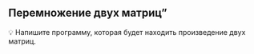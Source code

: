 ## Перемножение двух матриц”

💡 Напишите программу, которая будет находить произведение двух матриц.